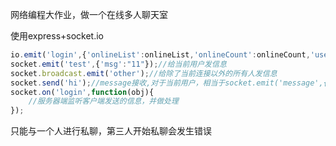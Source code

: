 网络编程大作业，做一个在线多人聊天室

使用express+socket.io

```js
io.emit('login',{'onlineList':onlineList,'onlineCount':onlineCount,'user':obj.name});//通知所有人，包括当前用户
socket.emit('test',{'msg':"11"});//给当前用户发信息
socket.broadcast.emit('other');//给除了当前连接以外的所有人发信息
socket.send('hi');//message接收,对于当前用户，相当于socket.emit('message',{'msg':"11"});
socket.on('login',function(obj){
    //服务器端监听客户端发送的信息，并做处理
});
```

只能与一个人进行私聊，第三人开始私聊会发生错误